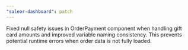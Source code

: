 ```yaml
---
"saleor-dashboard": patch
---
```


Fixed null safety issues in OrderPayment component when handling gift card amounts and improved variable naming consistency. This prevents potential runtime errors when order data is not fully loaded.